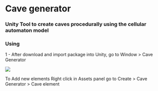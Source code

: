 # Cave generator #
### Unity Tool to create caves procedurally using the cellular automaton model

### Using ###

 1 - After download and import package into Unity, go to Window > Cave Generator
 
 ![](https://franciscofontes.github.io/images/cave-generator/cave-generator_01.png) 
 
 To Add new elements Right click in Assets panel go to Create > Cave Generator > Cave element
